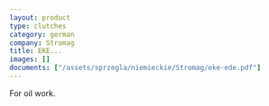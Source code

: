 ```yaml
---
layout: product
type: clutches
category: german
company: Stromag
title: EKE...
images: []
documents: ["/assets/sprzegla/niemieckie/Stromag/eke-ede.pdf"]
---
```

For oil work.